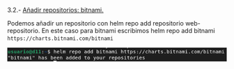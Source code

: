 3.2.- [Añadir repositorios: bitnami.](https://github.com/mikkgh/helm/blob/main/3.2.md)

Podemos añadir un repositorio con helm repo add repositorio web-repositorio.
En este caso para bitnami escribimos helm repo add bitnami `https://charts.bitnami.com/bitnami`

![imagen](https://github.com/mikkgh/helm/blob/main/imagenes/3.2.png)

